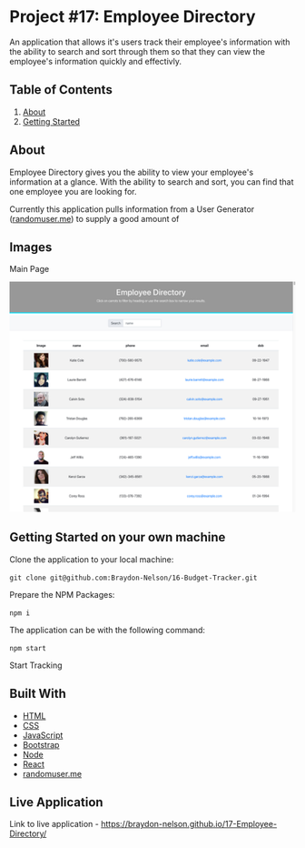 # Project #17: Employee Directory

An application that allows it's users track their employee's information with the ability to search and sort through them so that they can view the employee's information quickly and effectivly.

## Table of Contents

1. [About](#about)
2. [Getting Started](#getting-started)

## About

Employee Directory gives you the ability to view your employee's information at a glance. With the ability to search and sort, you can find that one employee you are looking for.

Currently this application pulls information from a User Generator ([randomuser.me](https://randomuser.me/)) to supply a good amount of 

## Images

Main Page

![Main Page](./imgs/main-view.jpg "Main Page")

## Getting Started on your own machine

Clone the application to your local machine:

``
git clone git@github.com:Braydon-Nelson/16-Budget-Tracker.git
``

Prepare the NPM Packages:

``
npm i
``

The application can be with the following command:

``
npm start
``

Start Tracking

## Built With
- [HTML](https://www.w3schools.com/html/)
- [CSS](https://www.w3schools.com/css/)
- [JavaScript](https://www.w3schools.com/javascript/)
- [Bootstrap](https://getbootstrap.com/)
- [Node](https://nodejs.org/)
- [React](https://reactjs.org/)
- [randomuser.me](https://randomuser.me/)

## Live Application

Link to live application - https://braydon-nelson.github.io/17-Employee-Directory/
